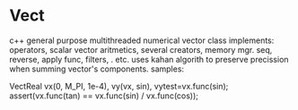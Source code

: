 # Vect
c++ general purpose multithreaded numerical vector class
implements: operators, scalar vector aritmetics, several creators, memory mgr.
seq, reverse, apply func, filters, . etc.
uses kahan algorith to preserve precission when summing vector's components.
samples:

  VectReal vx(0, M_PI, 1e-4), vy(vx, sin), vytest=vx.func(sin);
  assert(vx.func(tan) == vx.func(sin) / vx.func(cos)); 
